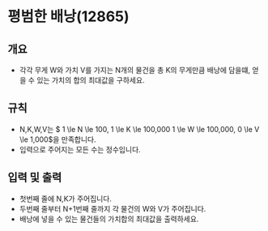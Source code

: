 평범한 배낭(12865)
===
## 개요
+ 각각 무게 W와 가치 V를 가지는 N개의 물건을 총 K의 무게만큼 배낭에 담을떄, 얻을 수 있는 가치의 합의 최대값을 구하세요.
## 규칙
+ N,K,W,V는 $ 1 \le N \le 100, 1 \le K \le 100,000 1 \le W \le 100,000, 0 \le V \le 1,000$을 만족합니다.
+ 입력으로 주어지는 모든 수는 정수입니다.
## 입력 및 출력
+ 첫번째 줄에 N,K가 주어집니다.
+ 두번째 줄부터 N+1번째 줄까지 각 물건의 W와 V가 주어집니다.
+ 배낭에 넣을 수 있는 물건들의 가치합의 최대값을 출력하세요.